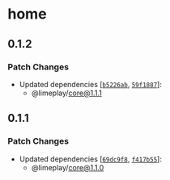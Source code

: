 # home

## 0.1.2

### Patch Changes

- Updated dependencies [[`b5226ab`](https://github.com/WINOFFRG/limeplay/commit/b5226ab0b50747616b71f72e29a389a25e7317a9), [`59f1887`](https://github.com/WINOFFRG/limeplay/commit/59f1887900ca61928261d8b97407906e30852553)]:
  - @limeplay/core@1.1.1

## 0.1.1

### Patch Changes

- Updated dependencies [[`69dc9f8`](https://github.com/WINOFFRG/limeplay/commit/69dc9f8306e5beed6879299991b4c6bf70696436), [`f417b55`](https://github.com/WINOFFRG/limeplay/commit/f417b558ade33b80a90c7f462ba0490bc86ca24d)]:
  - @limeplay/core@1.1.0
